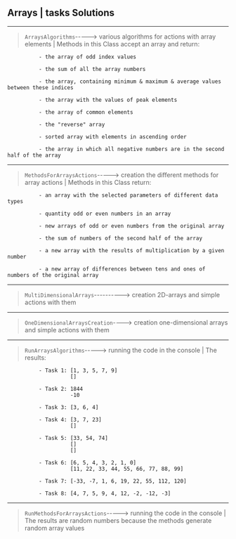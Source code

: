 ## Arrays | tasks Solutions ##
***
> `ArraysAlgorithms`-----> various algorithms for actions with array elements | Methods in this Class accept an array and return:

              - the array of odd index values
       
              - the sum of all the array numbers
       
              - the array, containing minimum & maximum & average values between these indices
       
              - the array with the values of peak elements
       
              - the array of common elements
       
              - the "reverse" array
       
              - sorted array with elements in ascending order
       
              - the array in which all negative numbers are in the second half of the array
              
***
> `MethodsForArraysActions`-----> creation the different methods for array actions | Methods in this Class return:   
   
              - an array with the selected parameters of different data types
    
              - quantity odd or even numbers in an array
    
              - new arrays of odd or even numbers from the original array

              - the sum of numbers of the second half of the array
       
              - a new array with the results of multiplication by a given number
       
              - a new array of differences between tens and ones of numbers of the original array
***

> `MultiDimensionalArrays`----------> creation 2D-arrays and simple actions with them

***

> `OneDimensionalArraysCreation`----> creation one-dimensional arrays and simple actions with them

***

> `RunArraysAlgorithms`-----> running the code in the console | The results:

              - Task 1: [1, 3, 5, 7, 9]
                        []
                 
              - Task 2: 1844
                        -10
                 
              - Task 3: [3, 6, 4]
       
              - Task 4: [3, 7, 23]
                        []
                 
              - Task 5: [33, 54, 74]
                        []
                        []
                 
              - Task 6: [6, 5, 4, 3, 2, 1, 0]
                        [11, 22, 33, 44, 55, 66, 77, 88, 99]
                 
              - Task 7: [-33, -7, 1, 6, 19, 22, 55, 112, 120]
       
              - Task 8: [4, 7, 5, 9, 4, 12, -2, -12, -3]
***

> `RunMethodsForArraysActions`-----> running the code in the console | The results are random numbers because the methods generate random array values              
